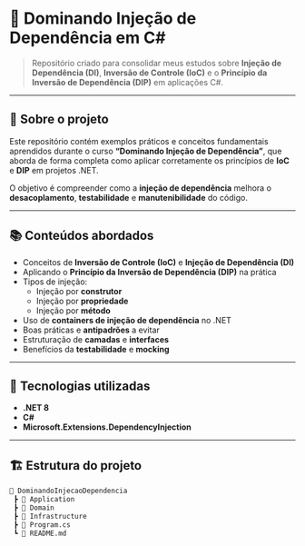 # 💉 Dominando Injeção de Dependência em C#

> Repositório criado para consolidar meus estudos sobre **Injeção de Dependência (DI)**, **Inversão de Controle (IoC)** e o **Princípio da Inversão de Dependência (DIP)** em aplicações C#.

---

## 🧠 Sobre o projeto

Este repositório contém exemplos práticos e conceitos fundamentais aprendidos durante o curso **“Dominando Injeção de Dependência”**, que aborda de forma completa como aplicar corretamente os princípios de **IoC** e **DIP** em projetos .NET.

O objetivo é compreender como a **injeção de dependência** melhora o **desacoplamento**, **testabilidade** e **manutenibilidade** do código.

---

## 📚 Conteúdos abordados

- Conceitos de **Inversão de Controle (IoC)** e **Injeção de Dependência (DI)**
- Aplicando o **Princípio da Inversão de Dependência (DIP)** na prática
- Tipos de injeção:
  - Injeção por **construtor**
  - Injeção por **propriedade**
  - Injeção por **método**
- Uso de **containers de injeção de dependência** no .NET
- Boas práticas e **antipadrões** a evitar
- Estruturação de **camadas** e **interfaces**
- Benefícios da **testabilidade** e **mocking**

---

## 🧩 Tecnologias utilizadas

- **.NET 8**
- **C#**
- **Microsoft.Extensions.DependencyInjection**

---

## 🏗️ Estrutura do projeto

```bash
📁 DominandoInjecaoDependencia
 ┣ 📂 Application
 ┣ 📂 Domain
 ┣ 📂 Infrastructure
 ┣ 📜 Program.cs
 ┗ 📜 README.md
